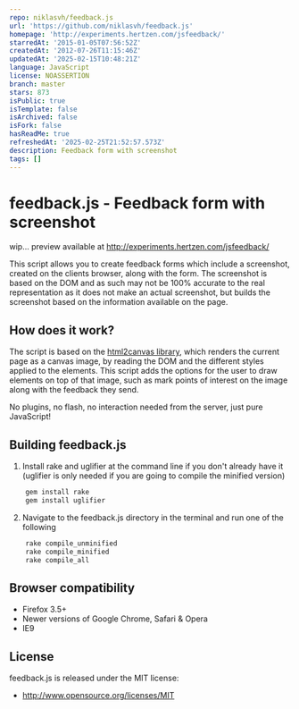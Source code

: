 ```yaml
---
repo: niklasvh/feedback.js
url: 'https://github.com/niklasvh/feedback.js'
homepage: 'http://experiments.hertzen.com/jsfeedback/'
starredAt: '2015-01-05T07:56:52Z'
createdAt: '2012-07-26T11:15:46Z'
updatedAt: '2025-02-15T10:48:21Z'
language: JavaScript
license: NOASSERTION
branch: master
stars: 873
isPublic: true
isTemplate: false
isArchived: false
isFork: false
hasReadMe: true
refreshedAt: '2025-02-25T21:52:57.573Z'
description: Feedback form with screenshot
tags: []
---
```


feedback.js - Feedback form with screenshot
===========================================

wip... preview available at http://experiments.hertzen.com/jsfeedback/

This script allows you to create feedback forms which include a screenshot, created on the clients browser, along with the form. The screenshot is based on the DOM and as such may not be 100% accurate to the real representation as it does not make an actual screenshot, but builds the screenshot based on the information available on the page.

## How does it work? ##
The script is based on the <a href="http://html2canvas.hertzen.com/">html2canvas library</a>, which renders the current page as a canvas image, by reading the DOM and the different styles applied to the elements. This script adds the options for the user to draw elements on top of that image, such as mark points of interest on the image along with the feedback they send.

No plugins, no flash, no interaction needed from the server, just pure JavaScript!

## Building feedback.js ##
1. Install rake and uglifier at the command line if you don't already have it (uglifier is only needed if you are going to compile the minified version)
```bash
    gem install rake
    gem install uglifier
```

2. Navigate to the feedback.js directory in the terminal and run one of the following
```bash
    rake compile_unminified
    rake compile_minified
    rake compile_all
```

## Browser compatibility ##

 - Firefox 3.5+
 - Newer versions of Google Chrome, Safari & Opera
 - IE9

## License ##
 
feedback.js is released under the MIT license:

* http://www.opensource.org/licenses/MIT
